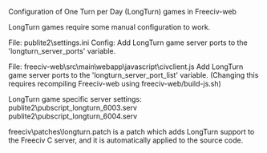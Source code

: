 Configuration of One Turn per Day (LongTurn) games in Freeciv-web

LongTurn games require some manual configuration to work. 

File: publite2\settings.ini
Config: Add LongTurn game server ports to the 'longturn_server_ports' variable.

File: freeciv-web\src\main\webapp\javascript\civclient.js 
Add LongTurn game server ports to the 'longturn_server_port_list' variable.
(Changing this requires recompiling Freeciv-web using freeciv-web/build-js.sh)

LongTurn game specific server settings:
publite2\pubscript_longturn_6003.serv
publite2\pubscript_longturn_6004.serv


freeciv\patches\longturn.patch is a patch which adds LongTurn support
to the Freeciv C server, and it is automatically applied to the source code.

